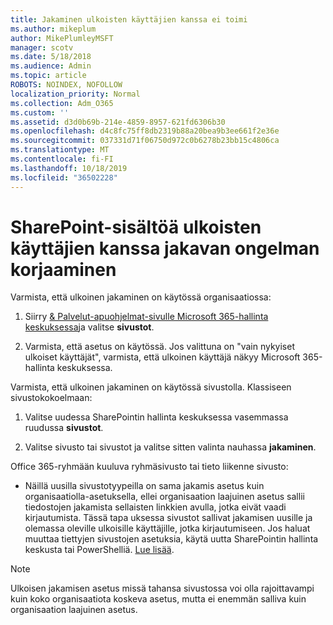 ```yaml
---
title: Jakaminen ulkoisten käyttäjien kanssa ei toimi
ms.author: mikeplum
author: MikePlumleyMSFT
manager: scotv
ms.date: 5/18/2018
ms.audience: Admin
ms.topic: article
ROBOTS: NOINDEX, NOFOLLOW
localization_priority: Normal
ms.collection: Adm_O365
ms.custom: ''
ms.assetid: d3d0b69b-214e-4859-8957-621fd6306b30
ms.openlocfilehash: d4c8fc75ff8db2319b88a20bea9b3ee661f2e36e
ms.sourcegitcommit: 037331d71f06750d972c0b6278b23bb15c4806ca
ms.translationtype: MT
ms.contentlocale: fi-FI
ms.lasthandoff: 10/18/2019
ms.locfileid: "36502228"
---
```

# <a name="fix-problems-sharing-sharepoint-content-with-external-users"></a>SharePoint-sisältöä ulkoisten käyttäjien kanssa jakavan ongelman korjaaminen

Varmista, että ulkoinen jakaminen on käytössä organisaatiossa:
  
1. Siirry [ &amp; Palvelut-apuohjelmat-sivulle Microsoft 365-hallinta keskuksessa](https://portal.office.com/adminportal/home#/Settings/ServicesAndAddIns)ja valitse **sivustot**.
    
2. Varmista, että asetus on käytössä. Jos valittuna on "vain nykyiset ulkoiset käyttäjät", varmista, että ulkoinen käyttäjä näkyy Microsoft 365-hallinta keskuksessa.
    
Varmista, että ulkoinen jakaminen on käytössä sivustolla. Klassiseen sivustokokoelmaan:
  
1. Valitse uudessa SharePointin hallinta keskuksessa vasemmassa ruudussa **sivustot**.
    
2. Valitse sivusto tai sivustot ja valitse sitten valinta nauhassa **jakaminen**.
    
Office 365-ryhmään kuuluva ryhmäsivusto tai tieto liikenne sivusto:
  
- Näillä uusilla sivustotyypeilla on sama jakamis asetus kuin organisaatiolla-asetuksella, ellei organisaation laajuinen asetus sallii tiedostojen jakamista sellaisten linkkien avulla, jotka eivät vaadi kirjautumista. Tässä tapa uksessa sivustot sallivat jakamisen uusille ja olemassa oleville ulkoisille käyttäjille, jotka kirjautumiseen. Jos haluat muuttaa tiettyjen sivustojen asetuksia, käytä uutta SharePointin hallinta keskusta tai PowerShelliä. [Lue lisää](https://go.microsoft.com/fwlink/?linkid=871863).
    
> [!NOTE]
> Ulkoisen jakamisen asetus missä tahansa sivustossa voi olla rajoittavampi kuin koko organisaatiota koskeva asetus, mutta ei enemmän salliva kuin organisaation laajuinen asetus. 
  

